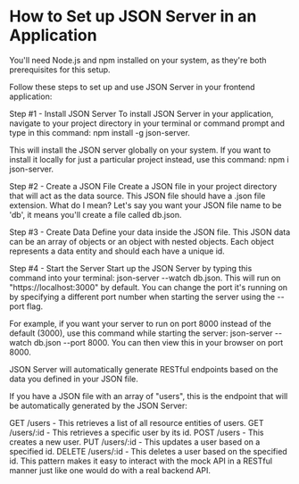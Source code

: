# How to Set up JSON Server in an Application

You'll need Node.js and npm installed on your system, as they're both prerequisites for this setup.

Follow these steps to set up and use JSON Server in your frontend application:

Step #1 - Install JSON Server
To install JSON Server in your application, navigate to your project directory in your terminal or command prompt and type in this command: npm install -g json-server.

This will install the JSON server globally on your system. If you want to install it locally for just a particular project instead, use this command: npm i json-server.

Step #2 - Create a JSON File
Create a JSON file in your project directory that will act as the data source. This JSON file should have a .json file extension. What do I mean? Let's say you want your JSON file name to be 'db', it means you'll create a file called db.json.

Step #3 - Create Data
Define your data inside the JSON file. This JSON data can be an array of objects or an object with nested objects. Each object represents a data entity and should each have a unique id.

Step #4 - Start the Server
Start up the JSON Server by typing this command into your terminal: json-server --watch db.json. This will run on "https://localhost:3000" by default. You can change the port it's running on by specifying a different port number when starting the server using the --port flag.

For example, if you want your server to run on port 8000 instead of the default (3000), use this command while starting the server: json-server --watch db.json --port 8000. You can then view this in your browser on port 8000.

JSON Server will automatically generate RESTful endpoints based on the data you defined in your JSON file.

If you have a JSON file with an array of "users", this is the endpoint that will be automatically generated by the JSON Server:

GET /users - This retrieves a list of all resource entities of users.
GET /users/:id - This retrieves a specific user by its id.
POST /users - This creates a new user.
PUT /users/:id - This updates a user based on a specified id.
DELETE /users/:id - This deletes a user based on the specified id.
This pattern makes it easy to interact with the mock API in a RESTful manner just like one would do with a real backend API.
